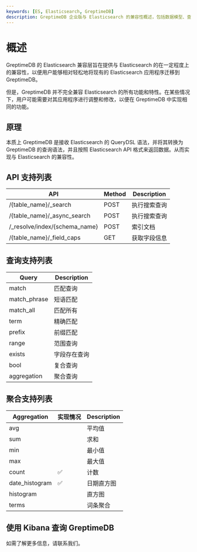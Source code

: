 ```yaml
---
keywords: [ES, Elasticsearch, GreptimeDB]
description: GreptimeDB 企业版与 Elasticsearch 的兼容性概述，包括数据模型、查询语法和 API 接口等方面的对比。
---
```


# 概述

GreptimeDB 的 Elasticsearch 兼容层旨在提供与 Elasticsearch 的在一定程度上的兼容性，以便用户能够相对轻松地将现有的 Elasticsearch 应用程序迁移到 GreptimeDB。

但是，GreptimeDB 并不完全兼容 Elasticsearch 的所有功能和特性。在某些情况下，用户可能需要对其应用程序进行调整和修改，以便在 GreptimeDB 中实现相同的功能。

## 原理

本质上 GreptimeDB 是接收 Elasticsearch 的 QueryDSL 语法，并将其转换为 GreptimeDB 的查询语法，并且按照 Elasticsearch API 格式来返回数据。从而实现与 Elasticsearch 的兼容性。

## API 支持列表

| API                            | Method | Description  |
| ------------------------------ | ------ | ------------ |
| /{table_name}/\_search         | POST   | 执行搜索查询 |
| /{table_name}/\_async_search   | POST   | 执行搜索查询 |
| /\_resolve/index/{schema_name} | POST   | 索引文档     |
| /{table_name}/\_field_caps     | GET    | 获取字段信息 |

## 查询支持列表

| Query        | Description  |
| ------------ | ------------ |
| match        | 匹配查询     |
| match_phrase | 短语匹配     |
| match_all    | 匹配所有     |
| term         | 精确匹配     |
| prefix       | 前缀匹配     |
| range        | 范围查询     |
| exists       | 字段存在查询 |
| bool         | 复合查询     |
| aggregation  | 聚合查询     |

## 聚合支持列表

| Aggregation    | 实现情况 | Description |
| -------------- | -------- | ----------- |
| avg            |          | 平均值      |
| sum            |          | 求和        |
| min            |          | 最小值      |
| max            |          | 最大值      |
| count          | ✅       | 计数        |
| date_histogram | ✅       | 日期直方图  |
| histogram      |          | 直方图      |
| terms          |          | 词条聚合    |

## 使用 Kibana 查询 GreptimeDB

如需了解更多信息，请联系我们。
